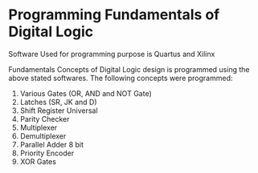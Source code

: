 # Programming Fundamentals of Digital Logic
Software Used for programming purpose is Quartus and Xilinx

Fundamentals Concepts of Digital Logic design is programmed using the above stated softwares. The following concepts were programmed:
1. Various Gates (OR, AND and NOT Gate)
2. Latches (SR, JK and D) 
3. Shift Register Universal
4. Parity Checker 
5. Multiplexer
6. Demultiplexer
7. Parallel Adder 8 bit
8. Priority Encoder
9. XOR Gates
